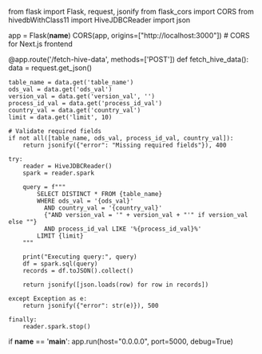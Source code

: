 from flask import Flask, request, jsonify
from flask_cors import CORS
from hivedbWithClass11 import HiveJDBCReader
import json

app = Flask(__name__)
CORS(app, origins=["http://localhost:3000"])  # CORS for Next.js frontend

@app.route('/fetch-hive-data', methods=['POST'])
def fetch_hive_data():
    data = request.get_json()

    table_name = data.get('table_name')
    ods_val = data.get('ods_val')
    version_val = data.get('version_val', '')
    process_id_val = data.get('process_id_val')
    country_val = data.get('country_val')
    limit = data.get('limit', 10)

    # Validate required fields
    if not all([table_name, ods_val, process_id_val, country_val]):
        return jsonify({"error": "Missing required fields"}), 400

    try:
        reader = HiveJDBCReader()
        spark = reader.spark

        query = f"""
            SELECT DISTINCT * FROM {table_name}
            WHERE ods_val = '{ods_val}'
              AND country_val = '{country_val}'
              {"AND version_val = '" + version_val + "'" if version_val else ""}
              AND process_id_val LIKE '%{process_id_val}%'
            LIMIT {limit}
        """

        print("Executing query:", query)
        df = spark.sql(query)
        records = df.toJSON().collect()

        return jsonify([json.loads(row) for row in records])

    except Exception as e:
        return jsonify({"error": str(e)}), 500

    finally:
        reader.spark.stop()

if __name__ == '__main__':
    app.run(host="0.0.0.0", port=5000, debug=True)
